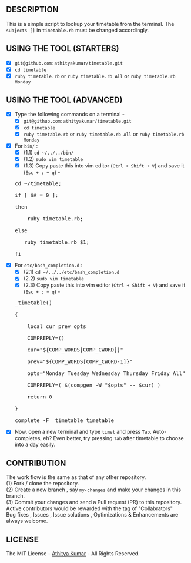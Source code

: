 DESCRIPTION 
-----------
This is a simple script to lookup your timetable from the terminal. The `subjects []` in `timetable.rb` must be changed accordingly.

USING THE TOOL (STARTERS)
-------------------------
- [x] `git@github.com:athityakumar/timetable.git`
- [x]  `cd timetable` 
- [x]  `ruby timetable.rb` or `ruby timetable.rb All` or `ruby timetable.rb Monday`

USING THE TOOL (ADVANCED)
-------------------------
- [x] Type the following commands on a terminal -
  - [x] `git@github.com:athityakumar/timetable.git`
  - [x]  `cd timetable` 
  - [x]  `ruby timetable.rb` or `ruby timetable.rb All` or `ruby timetable.rb Monday`
- [x] For `bin/` :
  - [x] (1.1) `cd ~/../../bin/`
  - [x] (1.2) `sudo vim timetable`
  - [x] (1.3) Copy paste this into vim editor (`Ctrl + Shift + V`) and save it (`Esc + : + q`) - 
  <pre>cd ~/timetable;
  <br>if [ $# = 0 ];
  <br>then
  <br>    ruby timetable.rb;
  <br>else
  <br>   ruby timetable.rb $1;
  <br>fi
  </pre>
- [x] For `etc/bash_completion.d` :
  - [x] (2.1) `cd ~/../../etc/bash_completion.d`
  - [x] (2.2) `sudo vim timetable`
  - [x] (2.3) Copy paste this into vim editor (`Ctrl + Shift + V`) and save it (`Esc + : + q`) -
  <pre>_timetable()
  <br>{
  <br>    local cur prev opts
  <br>    COMPREPLY=()
  <br>    cur="${COMP_WORDS[COMP_CWORD]}"
  <br>    prev="${COMP_WORDS[COMP_CWORD-1]}"
  <br>    opts="Monday Tuesday Wednesday Thursday Friday All"
  <br>    COMPREPLY=( $(compgen -W "$opts" -- $cur) )
  <br>    return 0
  <br>}
  <br>complete -F _timetable timetable
  </pre>
- [x] Now, open a new terminal and type `timet` and press `Tab`. Auto-completes, eh? Even better, try pressing `Tab` after timetable to choose into a day easily.

CONTRIBUTION
------------
The work flow is the same as that of any other repository. 
<br> (1) Fork / clone the repository.
<br> (2) Create a new branch , say `my-changes` and make your changes in this branch.
<br> (3) Commit your changes and send a Pull request (PR) to this repository.
<br> Active contributors would be rewarded with the tag of "Collabrators"
<br> Bug fixes , Issues , Issue solutions , Optimizations & Enhancements are always welcome.

LICENSE
-------
The MIT License - [Athitya Kumar](http://github.com/athityakumar) - All Rights Reserved.
